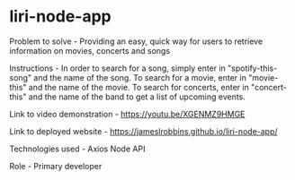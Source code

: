# liri-node-app

Problem to solve - Providing an easy, quick way for users to retrieve information on movies, concerts and songs

Instructions - In order to search for a song, simply enter in "spotify-this-song" and the name of the song.
               To search for a movie, enter in "movie-this" and the name of the movie.
               To search for concerts, enter in "concert-this" and the name of the band to get a list of upcoming events.
               
Link to video demonstration - https://youtu.be/XGENMZ9HMGE

Link to deployed website - https://jameslrobbins.github.io/liri-node-app/

Technologies used - Axios
                    Node
                    API
                    
Role - Primary developer
